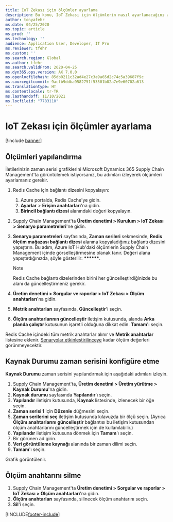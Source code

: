 ```yaml
---
title: IoT Zekası için ölçümler ayarlama
description: Bu konu, IoT Zekası için ölçümlerin nasıl ayarlanacağını açıklar.
author: tonyafehr
ms.date: 04/25/2020
ms.topic: article
ms.prod: ''
ms.technology: ''
audience: Application User, Developer, IT Pro
ms.reviewer: tfehr
ms.custom: ''
ms.search.region: Global
ms.author: tfehr
ms.search.validFrom: 2020-04-25
ms.dyn365.ops.version: AX 7.0.0
ms.openlocfilehash: 85db0211c32ad4e27c3a9a65d2c74c5a39687f9c
ms.sourcegitcommit: 9acfb9ddba9582751f53501b82a7e9e60702a613
ms.translationtype: HT
ms.contentlocale: tr-TR
ms.lasthandoff: 11/10/2021
ms.locfileid: "7783110"
---
```

# <a name="set-up-metrics-for-iot-intelligence"></a>IoT Zekası için ölçümler ayarlama

[!include [banner](../../includes/banner.md)]

## <a name="configure-metrics"></a>Ölçümleri yapılandırma

İletilerinizin zaman serisi grafiklerini Microsoft Dynamics 365 Supply Chain Management'ta görüntülemek istiyorsanız, bu adımları izleyerek ölçümleri ayarlamanız gerekir.

1. Redis Cache için bağlantı dizesini kopyalayın:

    1. Azure portalda, Redis Cache'ye gidin.
    2. **Ayarlar** \> **Erişim anahtarları**'na gidin.
    3. **Birincil bağlantı dizesi** alanındaki değeri kopyalayın.

2. Supply Chain Management'ta **Üretim denetimi \> Kurulum \> IoT Zekası \> Senaryo parametreleri**'ne gidin.
3. **Senaryo parametreleri** sayfasında, **Zaman serileri** sekmesinde, **Redis ölçüm mağazası bağlantı dizesi** alanına kopyaladığınız bağlantı dizesini yapıştırın. Bu adım, Azure IoT Hub'daki ölçümlerin Supply Chain Management içinde görselleştirmesine olanak tanır. Değeri alana yapıştırdığınızda, şöyle gösterilir: **\*\*\*\*\*\***.

    > [!NOTE]
    > Redis Cache bağlantı dizelerinden birini her güncelleştirdiğinizde bu alanı da güncelleştirmeniz gerekir.

4. **Üretim denetimi \> Sorgular ve raporlar \> IoT Zekası \> Ölçüm anahtarları**'na gidin.
5. **Metrik anahtarları** sayfasında, **Güncelleştir**'i seçin.
6. **Ölçüm anahtarlarının güncelleştir** iletişim kutusunda, alanda **Arka planda çalıştır** kutusunun işaretli olduğuna dikkat edin. **Tamam**'ı seçin.

Redis Cache içindeki tüm metrik anahtarlar alınır ve **Metrik anahtarlar** listesine eklenir. [Senaryolar etkinleştirilinceye](iot-scenario-setup.md) kadar ölçüm değerleri görünmeyecektir.

## <a name="configure-the-resource-status-time-series"></a>Kaynak Durumu zaman serisini konfigüre etme

**Kaynak Durumu** zaman serisini yapılandırmak için aşağıdaki adımları izleyin.

1. Supply Chain Management'ta, **Üretim denetimi \> Üretim yürütme \> Kaynak Durumu**'na gidin.
2. **Kaynak durumu** sayfasında **Yapılandır**'ı seçin.
2. **Yapılandır** iletişim kutusunda, **Kaynak** listesinde, izlenecek bir öğe seçin.
3. **Zaman serisi 1** için **Düzenle** düğmesini seçin.
4. **Zaman serilerini seç** iletişim kutusunda kılavuzda bir ölçü seçin. (Ayrıca **Ölçüm anahtarlarını güncelleştir** bağlantısı bu iletişim kutusundan ölçüm anahtarlarını güncelleştirmek için de kullanılabilir.)
5. **Yapılandır** iletişim kutusuna dönmek için **Tamam**'ı seçin.
6. Bir görünen ad girin.
7. **Veri görüntüleme kaynağı** alanında bir zaman dilimi seçin.
8. **Tamam**'ı seçin.

Grafik görüntülenir.

## <a name="delete-a-metric-key"></a>Ölçüm anahtarını silme

1. Supply Chain Management'ta **Üretim denetimi \> Sorgular ve raporlar \> IoT Zekası \> Ölçüm anahtarları**'na gidin.
2. **Ölçüm anahtarları** sayfasında, silinecek ölçüm anahtarını seçin.
3. **Sil**'i seçin.


[!INCLUDE[footer-include](../../includes/footer-banner.md)]